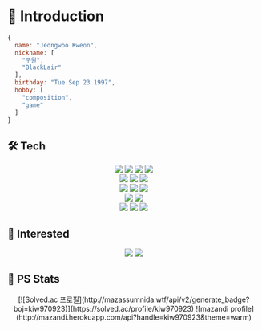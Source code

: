 # 🧔 Introduction
```js
{
  name: "Jeongwoo Kweon",
  nickname: [
    "구원",
    "BlackLair"
  ],
  birthday: "Tue Sep 23 1997",
  hobby: [
    "composition",
    "game"
  ]
}
```
## 🛠️ Tech
<div align="center">
  <img src="https://img.shields.io/badge/Java-1E8CBE?style=for-the-badge&logo=openJDK"> <img src="https://img.shields.io/badge/Spring Boot-6DB33F?style=for-the-badge&logo=Spring Boot&logoColor=white"> <img src="https://img.shields.io/badge/IntelliJ-000000?style=for-the-badge&logo=intellijidea&logoColor=white"> <img src="https://img.shields.io/badge/Eclipse-2C2255?style=for-the-badge&logo=Eclipse IDE&logoColor=white"><br>
  <img src="https://img.shields.io/badge/JavaScript-F7DF1E?style=for-the-badge&logo=JavaScript&logoColor=black"> <img src="https://img.shields.io/badge/jQuery-0769AD?style=for-the-badge&logo=jQuery&logoColor=black"> <img src="https://img.shields.io/badge/HTML-E34F26?style=for-the-badge&logo=HTML5&logoColor=black"> <br>
  <img src="https://img.shields.io/badge/MySQL-4479A1?style=for-the-badge&logo=MySQL&logoColor=white"> <img src="https://img.shields.io/badge/MyBatis-000000?style=for-the-badge&logo=MyBatis&logoColor=white"> <img src="https://img.shields.io/badge/JPA-BEB17D?style=for-the-badge&logo=JPA&logoColor=white"> <br>
<img src="https://img.shields.io/badge/Android-34A853?style=for-the-badge&logo=Android&logoColor=white"> <img src="https://img.shields.io/badge/VMware-607078?style=for-the-badge&logo=VMware&logoColor=white"> <br>
  <img src="https://img.shields.io/badge/Docker-2496ED?style=for-the-badge&logo=docker&logoColor=white"> <img src="https://img.shields.io/badge/jenkins-D24939?style=for-the-badge&logo=jenkins&logoColor=white"> <img src="https://img.shields.io/badge/AmazonAWS-FF9900?style=for-the-badge&logo=Amazon AWS&logoColor=black">
</div>

## 🔨 Interested
<div align="center">
  <img src="https://img.shields.io/badge/Python-3776AB?style=for-the-badge&logo=Python&logoColor=white"> <img src="https://img.shields.io/badge/Vue.js-4FC08D?style=for-the-badge&logo=Vue.js&logoColor=white"> 
</div>

## 💪 PS Stats
<div align="center">
[![Solved.ac
프로필](http://mazassumnida.wtf/api/v2/generate_badge?boj=kiw970923)](https://solved.ac/profile/kiw970923) ![mazandi profile](http://mazandi.herokuapp.com/api?handle=kiw970923&theme=warm)
</div>

<!--
**BlackLair/BlackLair** is a ✨ _special_ ✨ repository because its `README.md` (this file) appears on your GitHub profile.

Here are some ideas to get you started:

- 🔭 I’m currently working on ...
- 🌱 I’m currently learning ...
- 👯 I’m looking to collaborate on ...
- 🤔 I’m looking for help with ...
- 💬 Ask me about ...
- 📫 How to reach me: ...
- 😄 Pronouns: ...
- ⚡ Fun fact: ...
-->
